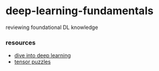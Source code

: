 # deep-learning-fundamentals
reviewing foundational DL knowledge

### resources
- [dive into deep learning](https://d2l.ai/)
- [tensor puzzles](https://github.com/srush/Tensor-Puzzles?tab=readme-ov-file)